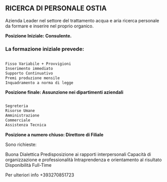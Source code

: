 ## RICERCA DI PERSONALE OSTIA


Azienda Leader nel settore del trattamento acqua e aria ricerca personale da formare e inserire nel proprio organico.

**Posizione Iniziale: Consulente.**


### La formazione iniziale prevede:

```markdown

Fisso Variabile + Provvigioni
Inserimento immediato
Supporto Continuativo
Premi produzione mensile
Inquadramento a norma di legge

```

**Posizione finale: Assunzione nei dipartimenti aziendali**

```markdown

Segreteria
Risorse Umane
Amministrazione
Commerciale
Assistenza Tecnica

 ```
 
 
 **Posizione a numero chiuso: Direttore di Filiale**
 
 Sono richieste:
 
Buona Dialettica
Predisposizione ai rapporti interpersonali
Capacità di organizzazione e professionalità
Intraprendenza e orientamento al risultato
Disponibilità Full-Time

Per ulteriori info
+393270851723
